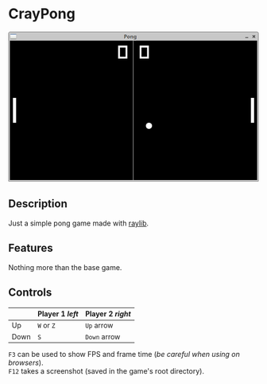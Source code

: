 # CrayPong

![Pong](screenshots/main_view.png "Pong")

## Description

Just a simple pong game made with [raylib](https://github.com/raysan5/raylib).

## Features

Nothing more than the base game.

## Controls

|      | Player 1 *left* | Player 2 *right* |
|------|-----------------|------------------|
| Up   | `W` or `Z`      | `Up` arrow       |
| Down | `S`             | `Down` arrow     |

`F3` can be used to show FPS and frame time (*be careful when using on browsers*).  
`F12` takes a screenshot (saved in the game's root directory).